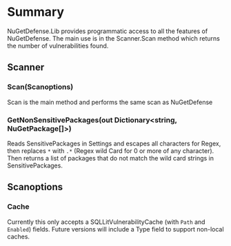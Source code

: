 # Summary
NuGetDefense.Lib provides programmatic access to all the features of NuGetDefense. The main use is in the Scanner.Scan method which returns the number of vulnerabilities found.

## Scanner

### Scan(Scanoptions)
Scan is the main method and performs the same scan as NuGetDefense

### GetNonSensitivePackages(out Dictionary<string, NuGetPackage[]>)
Reads SensitivePackages in Settings and escapes all characters for Regex, then replaces `*` with `.*` (Regex wild Card for 0 or more of any character). Then returns a list of packages that do not match the wild card strings in SensitivePackages.

## Scanoptions

### Cache
Currently this only accepts a SQLLitVulnerabilityCache (with `Path` and `Enabled`) fields. Future versions will include a Type field to support non-local caches.
